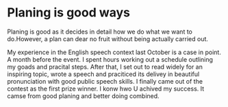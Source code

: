 # **Planing is good ways**

Planing is good as it decides in detail how we do what we want to do.However, a plan can dear no fruit without being actually carried out.

My experience in the English speech context last October is a case in point. A month before  the  event. I spent hours working out a schedule outlining my goads and pracital steps. After that, I set out to read widely for an inspiring topic, wrote a speech and praciticed its delivey in beautiful pronunciation with good public speech skills. I finally came out of the contest as the first prize winner. I konw hwo U achived my success. It camse from good planing and better doing combined.
